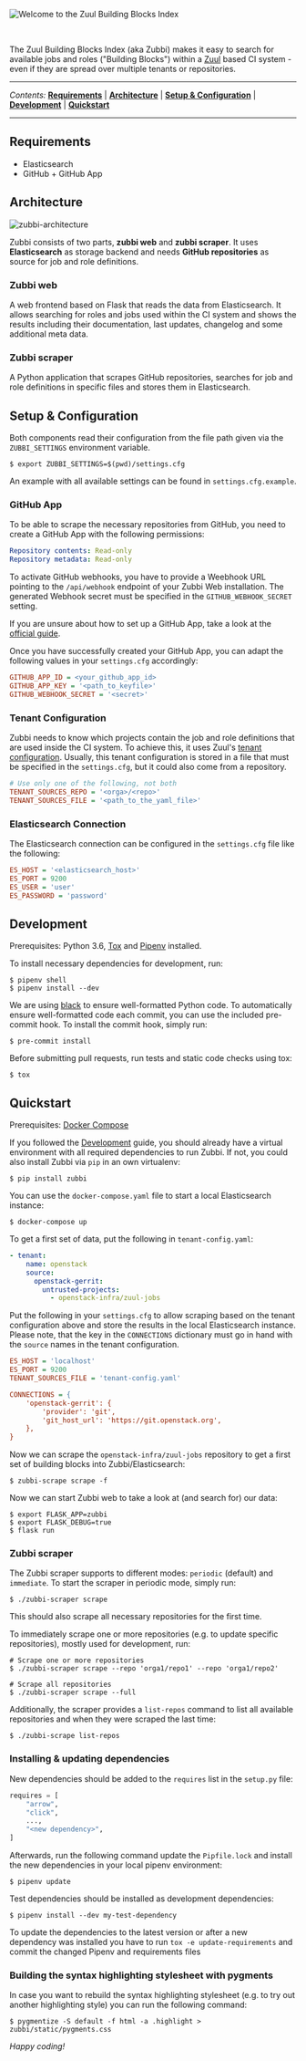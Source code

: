 ![Welcome to the Zuul Building Blocks Index](https://github.com/bmwcarit/zubbi/raw/master/.github/zubbi-index.png)

<br/>

The Zuul Building Blocks Index (aka Zubbi) makes it easy to search for available
jobs and roles ("Building Blocks") within a [Zuul](https://zuul-ci.org/docs/zuul/)
based CI system - even if they are spread over multiple tenants or repositories.

---

*Contents:* **[Requirements](#requirements)** |
**[Architecture](#architecture)** |
**[Setup & Configuration](#setup--configuration)** |
**[Development](#development)** |
**[Quickstart](#quickstart)**

---

## Requirements
- Elasticsearch
- GitHub + GitHub App

## Architecture
![zubbi-architecture](https://github.com/bmwcarit/zubbi/raw/master/.github/zubbi-architecture.png)

Zubbi consists of two parts, **zubbi web** and **zubbi scraper**. It uses
**Elasticsearch** as storage backend and needs **GitHub repositories** as
source for job and role definitions.

### Zubbi web
A web frontend based on Flask that reads the data from Elasticsearch. It allows
searching for roles and jobs used within the CI system and shows the results
including their documentation, last updates, changelog and some additional meta
data.

### Zubbi scraper
A Python application that scrapes GitHub repositories, searches for job and
role definitions in specific files and stores them in Elasticsearch.

## Setup & Configuration
Both components read their configuration from the file path given via the
`ZUBBI_SETTINGS` environment variable.

```shell
$ export ZUBBI_SETTINGS=$(pwd)/settings.cfg
```

An example with all available settings can be found in `settings.cfg.example`.

### GitHub App
To be able to scrape the necessary repositories from GitHub, you need to create a
GitHub App with the following permissions:

```yaml
Repository contents: Read-only
Repository metadata: Read-only
```

To activate GitHub webhooks, you have to provide a Weebhook URL pointing to
the `/api/webhook` endpoint of your Zubbi Web installation. The generated Webhook
secret must be specified in the `GITHUB_WEBHOOK_SECRET` setting.

If you are unsure about how to set up a GitHub App, take a look at the
[official guide](https://developer.github.com/apps/building-github-apps/creating-a-github-app/).

Once you have successfully created your GitHub App, you can adapt the following
values in your `settings.cfg` accordingly:

```ini
GITHUB_APP_ID = <your_github_app_id>
GITHUB_APP_KEY = '<path_to_keyfile>'
GITHUB_WEBHOOK_SECRET = '<secret>'
```

### Tenant Configuration
Zubbi needs to know which projects contain the job and role definitions that
are used inside the CI system. To achieve this, it uses Zuul's
[tenant configuration](https://zuul-ci.org/docs/zuul/admin/tenants.html).
Usually, this tenant configuration is stored in a file that must be specified
in the `settings.cfg`, but it could also come from a repository.

```ini
# Use only one of the following, not both
TENANT_SOURCES_REPO = '<orga>/<repo>'
TENANT_SOURCES_FILE = '<path_to_the_yaml_file>'
```

### Elasticsearch Connection
The Elasticsearch connection can be configured in the `settings.cfg` file like
the following:

```ini
ES_HOST = '<elasticsearch_host>'
ES_PORT = 9200
ES_USER = 'user'
ES_PASSWORD = 'password'
```

## Development
Prerequisites: Python 3.6, [Tox](https://tox.readthedocs.io/en/latest/) and
[Pipenv](https://docs.pipenv.org/) installed.

To install necessary dependencies for development, run:
```shell
$ pipenv shell
$ pipenv install --dev
```

We are using [black](https://github.com/ambv/black) to ensure well-formatted
Python code. To automatically ensure well-formatted code each commit, you can
use the included pre-commit hook. To install the commit hook, simply run:
```shell
$ pre-commit install
```

Before submitting pull requests, run tests and static code checks using tox:

```shell
$ tox
```

## Quickstart
Prerequisites: [Docker Compose](https://docs.docker.com/compose/) 

If you followed the [Development](#development) guide, you should already have
a virtual environment with all required dependencies to run Zubbi. If not, you
could also install Zubbi via `pip` in an own virtualenv:
```shell
$ pip install zubbi
```

You can use the `docker-compose.yaml` file to start a local Elasticsearch instance:

```shell
$ docker-compose up
```

To get a first set of data, put the following in `tenant-config.yaml`:
```yaml
- tenant:
    name: openstack
    source:
      openstack-gerrit:
        untrusted-projects:
          - openstack-infra/zuul-jobs
```

Put the following in your `settings.cfg` to allow scraping based on the tenant
configuration above and store the results in the local Elasticsearch instance.
Please note, that the key in the `CONNECTIONS` dictionary must go in hand with
the `source` names in the tenant configuration.

```ini
ES_HOST = 'localhost'
ES_PORT = 9200
TENANT_SOURCES_FILE = 'tenant-config.yaml'

CONNECTIONS = {
    'openstack-gerrit': {
        'provider': 'git',
        'git_host_url': 'https://git.openstack.org',
    },
}
```

Now we can scrape the `openstack-infra/zuul-jobs` repository to get a first set
of building blocks into Zubbi/Elasticsearch:

```shell
$ zubbi-scrape scrape -f
```

Now we can start Zubbi web to take a look at (and search for) our data:
```shell
$ export FLASK_APP=zubbi
$ export FLASK_DEBUG=true
$ flask run
```

### Zubbi scraper
The Zubbi scraper supports to different modes: `periodic` (default) and `immediate`.
To start the scraper in periodic mode, simply run:

```shell
$ ./zubbi-scraper scrape
```
This should also scrape all necessary repositories for the first time.

To immediately scrape one or more repositories (e.g. to update specific
repositories), mostly used for development, run:

```shell
# Scrape one or more repositories
$ ./zubbi-scraper scrape --repo 'orga1/repo1' --repo 'orga1/repo2'

# Scrape all repositories
$ ./zubbi-scraper scrape --full
```

Additionally, the scraper provides a `list-repos` command to list all
available repositories and when they were scraped the last time:
```shell
$ ./zubbi-scrape list-repos
```

### Installing & updating dependencies

New dependencies should be added to the `requires` list in the `setup.py` file:

```python
requires = [
    "arrow",
    "click",
    ...,
    "<new dependency>",
]
```

Afterwards, run the following command update the `Pipfile.lock` and install the
new dependencies in your local pipenv environment:

```shell
$ pipenv update
```

Test dependencies should be installed as development dependencies:

```shell
$ pipenv install --dev my-test-dependency
```

To update the dependencies to the latest version or after a new dependency was
installed you have to run `tox -e update-requirements` and commit the changed
Pipenv and requirements files

### Building the syntax highlighting stylesheet with pygments

In case you want to rebuild the syntax highlighting stylesheet (e.g. to try
out another highlighting style) you can run the following command:
```shell
$ pygmentize -S default -f html -a .highlight > zubbi/static/pygments.css
```

*Happy coding!*
